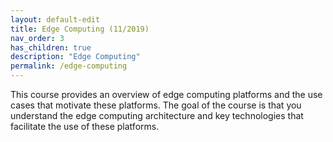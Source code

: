 ```yaml
---
layout: default-edit
title: Edge Computing (11/2019)
nav_order: 3
has_children: true
description: "Edge Computing"
permalink: /edge-computing
---
```


This course provides an overview of edge computing platforms and the
use cases that motivate these platforms. The goal of the course is
that you understand the edge computing architecture and key
technologies that facilitate the use of these platforms.